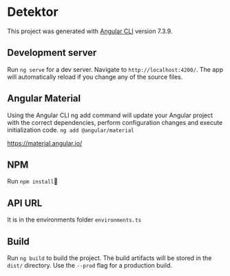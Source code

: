 # Detektor

This project was generated with [Angular CLI](https://github.com/angular/angular-cli) version 7.3.9.

## Development server

Run `ng serve` for a dev server. Navigate to `http://localhost:4200/`. The app will automatically reload if you change any of the source files.

## Angular Material

Using the Angular CLI ng add command will update your Angular project with the correct dependencies, perform configuration changes and execute initialization code.
`ng add @angular/material`

https://material.angular.io/

## NPM

Run `npm install` 

## API URL

It is in the environments folder `environments.ts`

## Build

Run `ng build` to build the project. The build artifacts will be stored in the `dist/` directory. Use the `--prod` flag for a production build.

